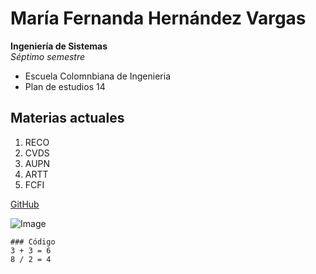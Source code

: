 # María Fernanda Hernández Vargas

**Ingeniería de Sistemas**\
*Séptimo semestre*

* Escuela Colomnbiana de Ingenieria  
* Plan de estudios 14

## Materias actuales
1) RECO
1) CVDS
1) AUPN 
1) ARTT
1) FCFI

[GitHub](https://github.com/mariahv9)

![Image](https://image.freepik.com/foto-gratis/mujer-computador-portatil-piso_23-2147953385.jpg)

    ### Código
    3 + 3 = 6
    8 / 2 = 4
